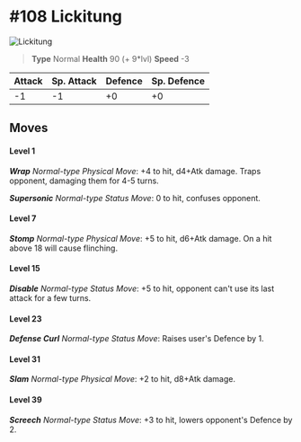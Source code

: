 # #108 Lickitung


![Lickitung](https://img.pokemondb.net/sprites/home/normal/1x/lickitung.png)

> **Type** Normal
> **Health** 90 (+ 9\*lvl)
> **Speed** -3

| Attack | Sp. Attack | Defence | Sp. Defence |
| ------ | ---------- | ------- | ----------- |
| -1 | -1 | +0 | +0 |

## Moves
#### Level 1

***Wrap** Normal-type Physical Move*: +4 to hit, d4+Atk damage. Traps opponent, damaging them for 4-5 turns.

***Supersonic** Normal-type Status Move*: 0 to hit, confuses opponent.
#### Level 7

***Stomp** Normal-type Physical Move*: +5 to hit, d6+Atk damage. On a hit above 18 will cause flinching.
#### Level 15

***Disable** Normal-type Status Move*: +5 to hit, opponent can't use its last attack for a few turns.
#### Level 23

***Defense Curl** Normal-type Status Move*: Raises user's Defence by 1.
#### Level 31

***Slam** Normal-type Physical Move*: +2 to hit, d8+Atk damage. 
#### Level 39

***Screech** Normal-type Status Move*: +3 to hit, lowers opponent's Defence by 2.

